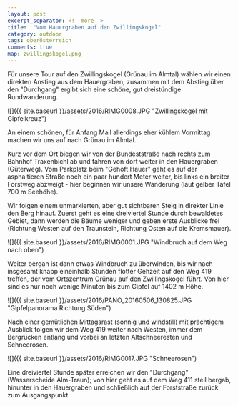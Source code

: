 ```yaml
---
layout: post
excerpt_separator: <!--more-->
title:  "Vom Hauergraben auf den Zwillingskogel"
category: outdoor
tags: oberösterreich
comments: true
map: zwillingskogel.png
---
```


Für unsere Tour auf den Zwillingskogel (Grünau im Almtal) wählen wir einen direkten Anstieg aus dem Hauergraben; zusammen mit dem Abstieg über den "Durchgang" ergibt sich eine schöne, gut dreistündige Rundwanderung.
 
<!--more-->

![]({{ site.baseurl }}/assets/2016/RIMG0008.JPG "Zwillingskogel mit Gipfelkreuz")

An einem schönen, für Anfang Mail allerdings eher kühlem Vormittag machen wir uns auf nach Grünau im Almtal.

Kurz vor dem Ort biegen wir von der Bundeststraße nach rechts zum Bahnhof Traxenbichl ab und fahren von dort weiter in den Hauergraben (Güterweg).
Vom Parkplatz beim "Gehöft Hauer" geht es auf der asphaltieren Straße noch ein paar hundert Meter weiter, bis links ein breiter Forstweg abzweigt - hier beginnen wir unsere Wanderung (laut gelber Tafel 700 m Seehöhe).

Wir folgen einem unmarkierten, aber gut sichtbaren Steig in direkter Linie den Berg hinauf. Zuerst geht es eine dreiviertel Stunde durch bewaldetes Gebiet, dann werden die Bäume weniger und geben erste Ausblicke frei (Richtung Westen auf den Traunstein, Richtung Osten auf die Kremsmauer).

![]({{ site.baseurl }}/assets/2016/RIMG0001.JPG "Windbruch auf dem Weg nach oben")

Weiter bergan ist dann etwas Windbruch zu überwinden, bis wir nach insgesamt knapp eineinhalb Stunden flotter Gehzeit auf den Weg 419 treffen, der vom Ortszentrum Grünau auf den Zwillingskogel führt. Von hier sind es nur noch wenige Minuten bis zum Gipfel auf 1402 m Höhe.

![]({{ site.baseurl }}/assets/2016/PANO_20160506_130825.JPG "Gipfelpanorama Richtung Süden")

Nach einer gemütlichen Mittagsrast (sonnig und windstill) mit prächtigem Ausblick folgen wir dem Weg 419 weiter nach Westen, immer dem Bergrücken entlang und vorbei an letzten Altschneeresten und Schneerosen.

![]({{ site.baseurl }}/assets/2016/RIMG0017.JPG "Schneerosen")

Eine dreiviertel Stunde später erreichen wir den "Durchgang" (Wasserscheide Alm-Traun); von hier geht es auf dem Weg 411 steil bergab, hinunter in den Hauergraben und schließlich auf der Forststraße zurück zum Ausgangspunkt.
